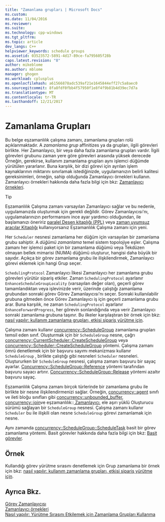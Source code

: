 ```yaml
---
title: "Zamanlama grupları | Microsoft Docs"
ms.custom: 
ms.date: 11/04/2016
ms.reviewer: 
ms.suite: 
ms.technology: cpp-windows
ms.tgt_pltfrm: 
ms.topic: article
dev_langs: C++
helpviewer_keywords: schedule groups
ms.assetid: 03523572-5891-4d17-89ce-fa795605f28b
caps.latest.revision: "8"
author: mikeblome
ms.author: mblome
manager: ghogen
ms.workload: cplusplus
ms.openlocfilehash: a61566878adc539af21e1645844eff27c5a8aec0
ms.sourcegitcommit: 8fa8fdf0fbb4f57950f1e8f4f9b81b4d39ec7d7a
ms.translationtype: MT
ms.contentlocale: tr-TR
ms.lasthandoff: 12/21/2017
---
```

# <a name="schedule-groups"></a>Zamanlama Grupları
Bu belge eşzamanlılık çalışma zamanı, zamanlama grupları rolü açıklanmaktadır. A *zamanlama grup* affinitizes ya da grupları, ilgili görevleri birlikte. Her Zamanlayıcı, bir veya daha fazla zamanlama grupları vardır. İlgili görevleri grubunu zaman yere göre görevleri arasında yüksek derecede Örneğin, gerekirse, kullanım zamanlama grupları aynı işlemci düğümde yürütülen yararlanır. Buna karşılık, bir dizi görevi için ayrılan işlem kaynaklarının miktarını sınırlamak istediğinizde, uygulamanızın belirli kalitesi gereksinimleri, örneğin, sahip olduğunda Zamanlayıcı örnekleri kullanın. Zamanlayıcı örnekleri hakkında daha fazla bilgi için bkz: [Zamanlayıcı örnekleri](../../parallel/concrt/scheduler-instances.md).  
  
> [!TIP]
>  Eşzamanlılık Çalışma zamanı varsayılan Zamanlayıcı sağlar ve bu nedenle, uygulamanızda oluşturmak için gerekli değildir. Görev Zamanlayıcısı'nı, uygulamalarınızın performansını ince ayar yardımcı olduğundan, ile başlamanızı öneririz [paralel Desen kitaplığı (PPL)](../../parallel/concrt/parallel-patterns-library-ppl.md) veya [zaman uyumsuz aracılar Kitaplığı](../../parallel/concrt/asynchronous-agents-library.md) kullanıyorsanız Eşzamanlılık Çalışma zamanı için yeni.  
  
 Her `Scheduler` nesnesi zamanlama her düğüm için varsayılan bir zamanlama grubu sahiptir. A *düğümü zamanlama* temel sistem topolojiye eşler. Çalışma zamanı her işlemci paket için bir zamanlama düğümü veya Tekdüzen olmayan bellek mimarisi (NUMA) düğümü oluşturur, hangisi daha büyük bir sayıdır. Açıkça bir görev zamanlama grubu ile ilişkilendirmek, Zamanlayıcı görevi eklemek için hangi Grup seçer.  
  
 `SchedulingProtocol` Zamanlayıcı İlkesi Zamanlayıcı her zamanlama grubu görevleri yürütür sipariş etkiler. Zaman `SchedulingProtocol` ayarlanır `EnhanceScheduleGroupLocality` (varsayılan değer olan), geçerli görev tamamlandıktan veya işlevinizde verir, üzerinde çalıştığı zamanlama grubundan sonraki görev Görev Zamanlayıcısı'nı seçer. Sonraki kullanılabilir grubuna gitmeden önce Görev Zamanlayıcı iş için geçerli zamanlama grubu arar. Buna karşılık, ne zaman `SchedulingProtocol` ayarlanır `EnhanceForwardProgress`, her görevin sonlandığında veya verir Zamanlayıcı sonraki zamanlama grubuna taşınır. Bu ilkeler karşılaştıran bir örnek için bkz: [nasıl yapılır: kullanım zamanlama grupları, etkisi sipariş yürütme için](../../parallel/concrt/how-to-use-schedule-groups-to-influence-order-of-execution.md).  
  

 Çalışma zamanı kullanır [concurrency::ScheduleGroup](../../parallel/concrt/reference/schedulegroup-class.md) zamanlama grupları temsil eden sınıf. Oluşturmak için bir `ScheduleGroup` nesne, çağrı [concurrency::CurrentScheduler::CreateScheduleGroup](reference/currentscheduler-class.md#createschedulegroup) veya [concurrency::Scheduler::CreateScheduleGroup](reference/scheduler-class.md#createschedulegroup) yöntemi. Çalışma zamanı ömrü denetlemek için bir başvuru sayımı mekanizması kullanır `ScheduleGroup` , birlikte çalıştığı gibi nesneleri `Scheduler` nesneleri. Oluştururken bir `ScheduleGroup` nesnesi, çalışma zamanı başvuru bir sayaç ayarlar. [Concurrency::ScheduleGroup::Reference](reference/schedulegroup-class.md#reference) yöntemi tarafından başvuru sayacı artırır. [Concurrency::ScheduleGroup::Release](reference/schedulegroup-class.md#release) yöntemi azaltır başvuru sayaç.  
  
 Eşzamanlılık Çalışma zamanı birçok türlerinde bir zamanlama grubu ile birlikte bir nesne ilişkilendirmenizi sağlar. Örneğin, [concurrency::agent](../../parallel/concrt/reference/agent-class.md) sınıfı ve ileti bloğu sınıfları gibi [concurrency::unbounded_buffer](reference/unbounded-buffer-class.md), [concurrency::join](../../parallel/concrt/reference/join-class.md)ve eşzamanlılık::[ Zamanlayıcı](reference/timer-class.md), ele aşırı yüklü Oluşturucu sürümü sağlayan bir `ScheduleGroup` nesnesi. Çalışma zamanı kullanır `Scheduler` bu ile ilişkili olan nesne `ScheduleGroup` görevi zamanlamak için nesne.  
  
 Aynı zamanda [concurrency::ScheduleGroup::ScheduleTask](reference/schedulegroup-class.md#scheduletask) basit bir görev zamanlama yöntemi. Basit görevler hakkında daha fazla bilgi için bkz: [Basit görevler](../../parallel/concrt/lightweight-tasks.md).  

  
## <a name="example"></a>Örnek  
 Kullandığı görev yürütme sırasını denetlemek için Grup zamanlama bir örnek için bkz: [nasıl yapılır: kullanım zamanlama grupları, etkisi sipariş yürütme için](../../parallel/concrt/how-to-use-schedule-groups-to-influence-order-of-execution.md).  
  
## <a name="see-also"></a>Ayrıca Bkz.  
 [Görev Zamanlayıcısı](../../parallel/concrt/task-scheduler-concurrency-runtime.md)   
 [Zamanlayıcı örnekleri](../../parallel/concrt/scheduler-instances.md)   
 [Nasıl yapılır: Yürütme Sırasını Etkilemek için Zamanlama Grupları Kullanma](../../parallel/concrt/how-to-use-schedule-groups-to-influence-order-of-execution.md)

